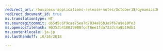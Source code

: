 ```yaml
---
redirect_url: /business-applications-release-notes/October18/dynamics365-finance-operations/planned-features
redirect_document_id: true
ms.translationtype: HT
ms.sourcegitcommit: d65d9c6f9cae75ea7d7934a95b3a9f67a9e10fe3
ms.openlocfilehash: 90353b410830980fcdf8ee1fda732dc4a8b19db1
ms.contentlocale: ja-jp
ms.lasthandoff: 10/26/2018

--- 
```


